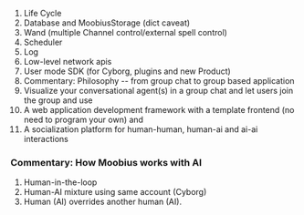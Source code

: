 1. Life Cycle
2. Database and MoobiusStorage (dict caveat)
3. Wand (multiple Channel control/external spell control)
4. Scheduler
5. Log
6. Low-level network apis
7. User mode SDK (for Cyborg, plugins and new Product)
8. Commentary: Philosophy -- from group chat to group based application
9. Visualize your conversational agent(s) in a group chat and let users join the group and use
10. A web application development framework with a template frontend (no need to program your own) and
11. A socialization platform for human-human, human-ai and ai-ai interactions

### Commentary: How Moobius works with AI

1. Human-in-the-loop
2. Human-AI mixture using same account (Cyborg)
3. Human (AI) overrides another human (AI).
